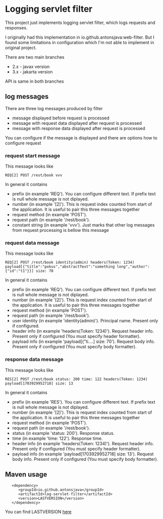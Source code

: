 
# Logging servlet filter

This project just implements logging servlet filter, which logs requests and responses.

I originally had this implementation in io.github.antonsjava:web-filter. But I found some limitations 
in configuration which I'm not able to implement in original project.  

There are two main branches 

 - 2.x  - javax version
 - 3.x  - jakarta version

API is same in both branches 

## log messages

There are three log messages produced by filter 
 
 - message displayed before request is processed
 - message with request data displayed after request is processed
 - message with response data displayed after request is processed

You can configure if the message is displayed and there are options how to configure request 

### request start message

This message looks like 
~~~
REQ[2] POST /rest/book vvv
~~~

In general it contains

 - prefix (in example 'REQ'). You can configure different text. If prefix text is null whole message is not diplayed.  
 - number (in example '[2]'). This is request index counted from start of the application. It is useful to pair this three messages together
 - request method (in example 'POST'). 
 - request path (in example '/rest/book'). 
 - constant string (in example 'vvv'). Just marks that other log messages from request processing is bellow this message


### request data message

This message looks like 
~~~
REQ[2] POST /rest/book identity(admin) headers(Token: 1234) payload[{"title":"pokus","abstractText":"something long","author":{"id":"t1"}}] size: 70
~~~

In general it contains

 - prefix (in example 'REQ'). You can configure different text. If prefix text is null whole message is not diplayed.  
 - number (in example '[2]'). This is request index counted from start of the application. It is useful to pair this three messages together
 - request method (in example 'POST'). 
 - request path (in example '/rest/book'). 
 - user identity (in example 'identity(admin)'). Principal name. Present only if configured.
 - header info (in example 'headers(Token: 1234)'). Request header info. Present only if configured (You must specify header formatter).
 - payload info (in example 'payload[{"ti....] size: 70'). Request body info. Present only if configured (You must specify body formatter).


### response data message

This message looks like 
~~~
RES[2] POST /rest/book status: 200 time: 122 headers(Token: 1234) payload[1703929952718] size: 13
~~~

In general it contains

 - prefix (in example 'RES'). You can configure different text. If prefix text is null whole message is not diplayed.  
 - number (in example '[2]'). This is request index counted from start of the application. It is useful to pair this three messages together
 - request method (in example 'POST'). 
 - request path (in example '/rest/book'). 
 - status (in example 'status: 200'). Response status.
 - time (in example 'time: 122'). Response time.
 - header info (in example 'headers(Token: 1234)'). Request header info. Present only if configured (You must specify header formatter).
 - payload info (in example 'payload[1703929952718] size: 13'). Request body info. Present only if configured (You must specify body formatter).


## Maven usage

```
   <dependency>
      <groupId>io.github.antonsjava</groupId>
      <artifactId>log-servlet-filter</artifactId>
      <version>LASTVERSION</version>
   </dependency>
```
You can find LASTVERSION [here](https://mvnrepository.com/artifact/io.github.antonsjava/log-servlet-filter)




